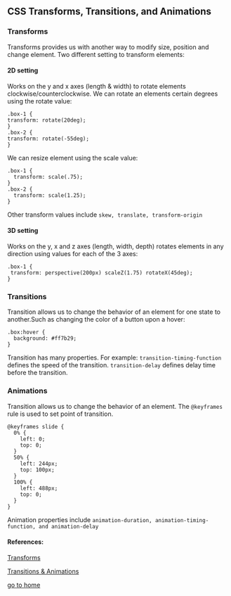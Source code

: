 ##  CSS Transforms, Transitions, and Animations

### Transforms

Transforms provides us with another way to modify size, position and change element.
Two different setting to transform elements:
#### 2D setting
  Works on the y and x axes (length & width) to rotate elements clockwise/counterclockwise.
  We can rotate an elements certain degrees using the rotate value:
  ```
  .box-1 {
  transform: rotate(20deg);
}
.box-2 {
  transform: rotate(-55deg);
}
```
We can resize element using the scale value:
```
.box-1 {
  transform: scale(.75);
}
.box-2 {
  transform: scale(1.25);
}
```
Other transform values include `skew, translate, transform-origin`

#### 3D setting
 Works on the y, x and z axes (length, width, depth) rotates elements in any direction using values for each of the 3 axes:
 ```
 .box-1 {
  transform: perspective(200px) scaleZ(1.75) rotateX(45deg);
}
```

### Transitions
Transition allows us to change the behavior of an element for one state to another.Such as changing the color of a button upon a hover:
```
.box:hover {
  background: #ff7b29;
}
```
Transition has many properties. For example:
`transition-timing-function` defines the speed of the transition.
`transition-delay` defines delay time before the transition.

### Animations
Transition allows us to change the behavior of an element.
The `@keyframes` rule is used to set point of transition.
```
@keyframes slide {
  0% {
    left: 0;
    top: 0;
  }
  50% {
    left: 244px;
    top: 100px;
  }
  100% {
    left: 488px;
    top: 0;
  }
}
```
Animation properties include `animation-duration, animation-timing-function, and animation-delay`

#### References:
[Transforms](https://learn.shayhowe.com/advanced-html-css/css-transforms/)

[Transitions & Animations](https://learn.shayhowe.com/advanced-html-css/transitions-animations/)

[go to home](README.md)